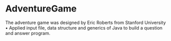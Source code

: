 # AdventureGame
The adventure game was designed by Eric Roberts from Stanford University
•	Applied input file, data structure and generics of Java to build a question and answer program.
